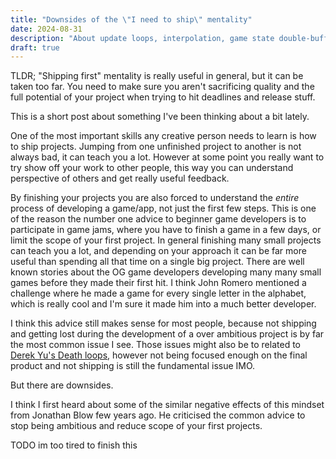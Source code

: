 ```yaml
---
title: "Downsides of the \"I need to ship\" mentality"
date: 2024-08-31
description: "About update loops, interpolation, game state double-buffering, and correct input handling with fixed timestep"
draft: true
---
```


TLDR; "Shipping first" mentality is really useful in general, but it can be taken too far. You need to make sure you aren't sacrificing quality and the full potential of your project when trying to hit deadlines and release stuff.

This is a short post about something I've been thinking about a bit lately.

One of the most important skills any creative person needs to learn is how to ship projects.
Jumping from one unfinished project to another is not always bad, it can teach you a lot.
However at some point you really want to try show off your work to other people, this way you can understand perspective of others and get really useful feedback.

By finishing your projects you are also forced to understand the _entire_ process of developing a game/app, not just the first few steps.
This is one of the reason the number one advice to beginner game developers is to participate in game jams, where you have to finish a game in a few days, or limit the scope of your first project.
In general finishing many small projects can teach you a lot, and depending on your approach it can be far more useful than spending all that time on a single big project.
There are well known stories about the OG game developers developing many many small games before they made their first hit. I think John Romero mentioned a challenge where he made a game
for every single letter in the alphabet, which is really cool and I'm sure it made him into a much better developer.

I think this advice still makes sense for most people, because not shipping and getting lost during the development of a over ambitious project is by far the most common issue I see.
Those issues might also be to related to [Derek Yu's Death loops](https://www.derekyu.com/makegames/deathloops.html), however not being focused enough on the final product and not shipping is still the fundamental issue IMO.

But there are downsides.

I think I first heard about some of the similar negative effects of this mindset from Jonathan Blow few years ago.
He criticised the common advice to stop being ambitious and reduce scope of your first projects.

TODO im too tired to finish this